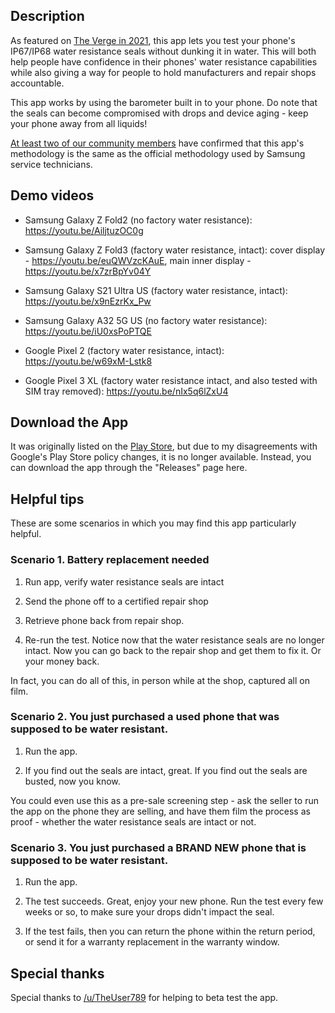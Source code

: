 ## Description

As featured on [The Verge in 2021](https://www.theverge.com/2021/7/7/22567127/water-resistance-tester-app-android-sealing), this app lets you test your phone's IP67/IP68 water resistance seals without dunking it in water. This will both help people have confidence in their phones' water resistance capabilities while also giving a way for people to hold manufacturers and repair shops accountable.

This app works by using the barometer built in to your phone. Do note that the seals can become compromised with drops and device aging - keep your phone away from all liquids!

[At least two of our community members](https://www.reddit.com/r/samsung/comments/oev1rt/app_water_resistance_tester_app/h4clh6c/?context=3) have confirmed that this app's methodology is the same as the official methodology used by Samsung service technicians.

## Demo videos

- Samsung Galaxy Z Fold2 (no factory water resistance): https://youtu.be/AiljtuzOC0g

- Samsung Galaxy Z Fold3 (factory water resistance, intact): cover display - https://youtu.be/euQWVzcKAuE, main inner display - https://youtu.be/x7zrBpYv04Y

- Samsung Galaxy S21 Ultra US (factory water resistance, intact): https://youtu.be/x9nEzrKx_Pw

- Samsung Galaxy A32 5G US (no factory water resistance): https://youtu.be/iU0xsPoPTQE

- Google Pixel 2 (factory water resistance, intact): https://youtu.be/w69xM-Lstk8

- Google Pixel 3 XL (factory water resistance intact, and also tested with SIM tray removed): https://youtu.be/nIx5q6lZxU4

## Download the App

It was originally listed on the [Play Store](https://play.google.com/store/apps/details?id=com.ray.waterresistancetester), but due to my disagreements with Google's Play Store policy changes, it is no longer available. Instead, you can download the app through the "Releases" page here.

## Helpful tips

These are some scenarios in which you may find this app particularly helpful.

### Scenario 1. Battery replacement needed

1. Run app, verify water resistance seals are intact

2. Send the phone off to a certified repair shop

3. Retrieve phone back from repair shop.

4. Re-run the test. Notice now that the water resistance seals are no longer intact. Now you can go back to the repair shop and get them to fix it. Or your money back.

In fact, you can do all of this, in person while at the shop, captured all on film.

### Scenario 2. You just purchased a used phone that was supposed to be water resistant.

1. Run the app.

2. If you find out the seals are intact, great. If you find out the seals are busted, now you know.

You could even use this as a pre-sale screening step - ask the seller to run the app on the phone they are selling, and have them film the process as proof - whether the water resistance seals are intact or not.

### Scenario 3. You just purchased a BRAND NEW phone that is supposed to be water resistant.

1. Run the app.

2. The test succeeds. Great, enjoy your new phone. Run the test every few weeks or so, to make sure your drops didn't impact the seal.

3. If the test fails, then you can return the phone within the return period, or send it for a warranty replacement in the warranty window.

## Special thanks

Special thanks to [/u/TheUser789](https://www.reddit.com/user/TheUser789/) for helping to beta test the app.
